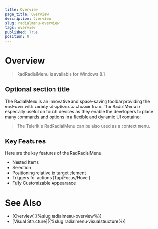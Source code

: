 ```yaml
---
title: Overview
page_title: Overview
description: Overview
slug: radialmenu-overview
tags: overview
published: True
position: 0
---
```


# Overview

> RadRadialMenu is available for Windows 8.1.

## Optional section title

The RadialMenu is an innovative and space-saving toolbar providing the end-user with variety of options to choose from.
The RadialMenu is especially useful on touch devices as they enable the developers to place many commands and options
in a flexible and dynamic UI container.

>The Telerik's RadRadialMenu can be also used as a context menu.


## Key Features

Here are the key features of the RadRadialMenu.

* Nested Items
* Selection
* Positioning relative to target element
* Triggers for actions (Tap/Focus/Hover)
* Fully Customizable Appearance

# See Also

 * [Overview]({%slug radialmenu-overview%})
 * [Visual Structure]({%slug radialmenu-visualstructure%})
